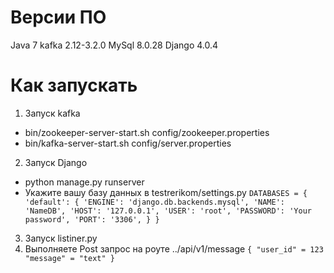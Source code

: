# Версии ПО
Java 7
kafka 2.12-3.2.0
MySql 8.0.28
Django 4.0.4
# Как запускать
1. Запуск kafka
* bin/zookeeper-server-start.sh config/zookeeper.properties
* bin/kafka-server-start.sh config/server.properties
2. Запуск Django 
* python manage.py runserver
* Укажите вашу базу данных в testrerikom/settings.py
`DATABASES = {
    'default': {
        'ENGINE': 'django.db.backends.mysql',
        'NAME': 'NameDB',
        'HOST': '127.0.0.1',
        'USER': 'root',
        'PASSWORD': 'Your password',
        'PORT': '3306',
    }
}`
3. Запуск listiner.py
4. Выполняете Post запрос на роуте ../api/v1/message
`
{
    "user_id" = 123
    "message" = "text"
} 
`